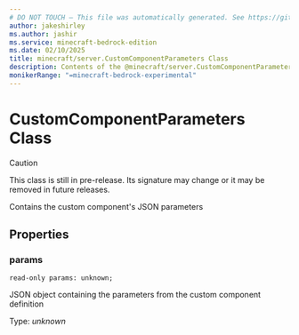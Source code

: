 ```yaml
---
# DO NOT TOUCH — This file was automatically generated. See https://github.com/mojang/minecraftapidocsgenerator to modify descriptions, examples, etc.
author: jakeshirley
ms.author: jashir
ms.service: minecraft-bedrock-edition
ms.date: 02/10/2025
title: minecraft/server.CustomComponentParameters Class
description: Contents of the @minecraft/server.CustomComponentParameters class.
monikerRange: "=minecraft-bedrock-experimental"
---
```

# CustomComponentParameters Class

> [!CAUTION]
> This class is still in pre-release.  Its signature may change or it may be removed in future releases.

Contains the custom component's JSON parameters

## Properties

### **params**
`read-only params: unknown;`

JSON object containing the parameters from the custom component definition

Type: *unknown*
